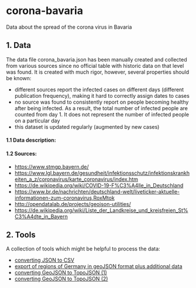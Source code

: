 # corona-bavaria
Data about the spread of the corona virus in Bavaria

## 1. Data

The data file corona_bavaria.json has been manually created and collected from various sources since no official table with historic data on that level was found.
It is created with much rigor, however, several properties should be known:
- different sources report the infected cases on different days (different publication frequency), making it hard to correctly assign dates to cases
- no source was found to consistently report on people becoming healthy after being infected. As a result, the total number of infected people are counted from day 1. It does not represent the number of infected people on a particular day
- this dataset is updated regularly (augmented by new cases)

#### 1.1 Data description:

#### 1.2 Sources:
- https://www.stmgp.bayern.de/
- https://www.lgl.bayern.de/gesundheit/infektionsschutz/infektionskrankheiten_a_z/coronavirus/karte_coronavirus/index.htm
- https://de.wikipedia.org/wiki/COVID-19-F%C3%A4lle_in_Deutschland
- https://www.br.de/nachrichten/deutschland-welt/liveticker-aktuelle-informationen-zum-coronavirus,RoxMtok
- http://opendatalab.de/projects/geojson-utilities/
- https://de.wikipedia.org/wiki/Liste_der_Landkreise_und_kreisfreien_St%C3%A4dte_in_Bayern


## 2. Tools

A collection of tools which might be helpful to process the data:

- [converting JSON to CSV](http://convertcsv.com/json-to-csv.htm)
- [export of regions of Germany in geoJSON format plus additional data](http://opendatalab.de/projects/geojson-utilities/)
- [converting GeoJSON to TopoJSON (1)](http://shancarter.github.io/distillery/)
- [converting GeoJSON to TopoJSON (2)](http://jeffpaine.github.io/geojson-topojson/)
